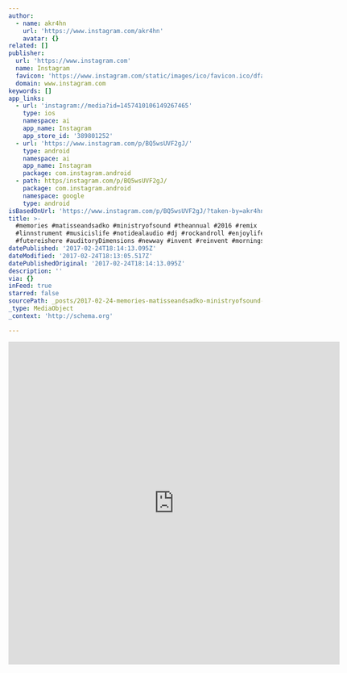 ```yaml
---
author:
  - name: akr4hn
    url: 'https://www.instagram.com/akr4hn'
    avatar: {}
related: []
publisher:
  url: 'https://www.instagram.com'
  name: Instagram
  favicon: 'https://www.instagram.com/static/images/ico/favicon.ico/dfa85bb1fd63.ico'
  domain: www.instagram.com
keywords: []
app_links:
  - url: 'instagram://media?id=1457410106149267465'
    type: ios
    namespace: ai
    app_name: Instagram
    app_store_id: '389801252'
  - url: 'https://www.instagram.com/p/BQ5wsUVF2gJ/'
    type: android
    namespace: ai
    app_name: Instagram
    package: com.instagram.android
  - path: https/instagram.com/p/BQ5wsUVF2gJ/
    package: com.instagram.android
    namespace: google
    type: android
isBasedOnUrl: 'https://www.instagram.com/p/BQ5wsUVF2gJ/?taken-by=akr4hn'
title: >-
  #memories #matisseandsadko #ministryofsound #theannual #2016 #remix
  #linnstrument #musicislife #notidealaudio #dj #rockandroll #enjoylife #future
  #futereishere #auditoryDimensions #newway #invent #reinvent #morningsession
datePublished: '2017-02-24T18:14:13.095Z'
dateModified: '2017-02-24T18:13:05.517Z'
datePublishedOriginal: '2017-02-24T18:14:13.095Z'
description: ''
via: {}
inFeed: true
starred: false
sourcePath: _posts/2017-02-24-memories-matisseandsadko-ministryofsound-theannual-2016.md
_type: MediaObject
_context: 'http://schema.org'

---
```

<iframe src="https://cdn.embedly.com/widgets/media.html?src=http%3A%2F%2Fscontent.cdninstagram.com%2Ft50.2886-16%2F16914081_404203403258917_9048647523098427392_n.mp4&amp;src_secure=1&amp;url=https%3A%2F%2Fwww.instagram.com%2Fp%2FBQ5wsUVF2gJ%2F&amp;image=https%3A%2F%2Fscontent.cdninstagram.com%2Ft51.2885-15%2Fs640x640%2Fe15%2F16788486_776376655847780_6491903214626013184_n.jpg&amp;key=b7d04c9b404c499eba89ee7072e1c4f7&amp;type=video%2Fmp4&amp;schema=instagram" width="658" height="640" scrolling="no" frameborder="0" allowfullscreen="" style=""></iframe>